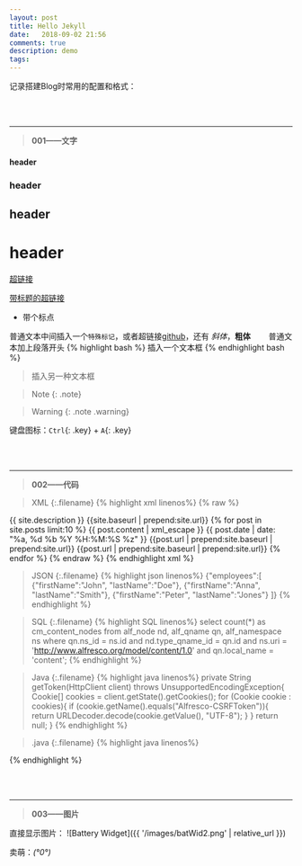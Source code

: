 ```yaml
---
layout: post
title: Hello Jekyll
date:   2018-09-02 21:56
comments: true
description: demo
tags:
---
```


记录搭建Blog时常用的配置和格式：

<br><br>
<hr>

>**001——文字**

#### header
### header
## header
# header

[超链接](https://github.com/a120209520)

[带标题的超链接](https://github.com/a120209520)

- 带个标点

普通文本中间插入一个`特殊标记`，或者超链接[github](https://github.com/a120209520)，还有 *斜体*，**粗体**
&emsp;&emsp;普通文本加上段落开头
{% highlight bash %}
插入一个文本框
{% endhighlight bash %}

>插入另一种文本框

>Note
{: .note}

>Warning
{: .note .warning}

键盘图标：`Ctrl`{: .key} + `A`{: .key}

<br><br>
<hr>

>**002——代码**

>XML
{:.filename}
{% highlight xml linenos%}
{% raw %}
<?xml version="1.0" encoding="UTF-8"?>
<rss version="2.0" xmlns:atom="http://www.w3.org/2005/Atom">
  <channel>
    <title>{{ site.name }}</title>
    <description>{{ site.description }}</description>
    <link>{{site.baseurl | prepend:site.url}}</link>
    <atom:link href="{{site.baseurl | prepend:site.url}}/feed.xml" rel="self" type="application/rss+xml" />
    {% for post in site.posts limit:10 %}
      <item>
        <title>{{ post.title }}</title>
        <description>{{ post.content | xml_escape }}</description>
        <pubDate>{{ post.date | date: "%a, %d %b %Y %H:%M:%S %z" }}</pubDate>
        <link>{{post.url | prepend:site.baseurl | prepend:site.url}}</link>
        <guid isPermaLink="true">{{post.url | prepend:site.baseurl | prepend:site.url}}</guid>
      </item>
    {% endfor %}
  </channel>
</rss>
{% endraw %}
{% endhighlight xml %}

>JSON
{:.filename}
{% highlight json linenos%}
{"employees":[
    {"firstName":"John", "lastName":"Doe"},
    {"firstName":"Anna", "lastName":"Smith"},
    {"firstName":"Peter", "lastName":"Jones"}
]}
{% endhighlight %}

>SQL
{:.filename}
{% highlight SQL linenos%}
select count(*) as cm_content_nodes
from alf_node nd, alf_qname qn, alf_namespace ns
where qn.ns_id = ns.id
  and nd.type_qname_id = qn.id
  and ns.uri = 'http://www.alfresco.org/model/content/1.0'
  and qn.local_name = 'content';
{% endhighlight %}

>Java
{:.filename}
{% highlight java linenos%}
private String getToken(HttpClient client) throws UnsupportedEncodingException{
  Cookie[] cookies = client.getState().getCookies();
  for (Cookie cookie : cookies){
    if (cookie.getName().equals("Alfresco-CSRFToken")){
      return URLDecoder.decode(cookie.getValue(), "UTF-8");
    }
  }
  return null;
}
{% endhighlight %}

>.java
{:.filename}
{% highlight java linenos%}

{% endhighlight %}

<br><br>
<hr>

>**003——图片**

直接显示图片： ![Battery Widget]({{ '/images/batWid2.png' | relative_url }})

卖萌：*(°0°)*